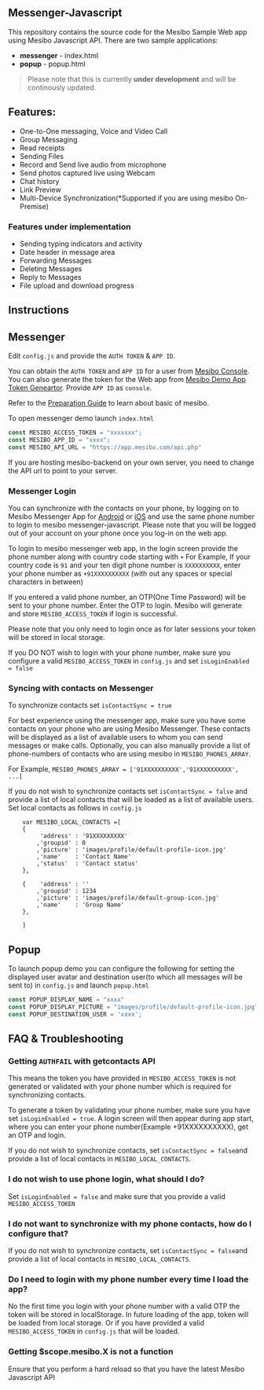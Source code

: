## Messenger-Javascript 
This repository contains the source code for the Mesibo Sample Web app using Mesibo Javascript API.
There are two sample applications:

- **messenger** - index.html
- **popup** - popup.html

> Please note that this is currently **under development** and will be continously updated. 

## Features:
- One-to-One messaging, Voice and Video Call
- Group Messaging
- Read receipts
- Sending Files
- Record and Send live audio from microphone
- Send photos captured live using Webcam
- Chat history
- Link Preview 
- Multi-Device Synchronization(*Supported if you are using mesibo On-Premise)

### Features under implementation
- Sending typing indicators and activity 
- Date header in message area
- Forwarding Messages
- Deleting Messages
- Reply to Messages
- File upload and download progress 

## Instructions

## Messenger
Edit `config.js` and provide the `AUTH TOKEN` & `APP ID`. 

You can obtain the `AUTH TOKEN` and `APP ID` for a user from [Mesibo Console](https://mesibo.com/console/). You can also generate the token for the Web app from [Mesibo Demo App Token Geneartor](https://app.mesibo.com/gentoken/). Provide `APP ID` as `console`. 

Refer to the [Preparation Guide](https://mesibo.com/documentation/tutorials/first-app/#preparation) to learn about basic of mesibo.

To open messenger demo launch `index.html` 

```javascript
const MESIBO_ACCESS_TOKEN = "xxxxxxx";
const MESIBO_APP_ID = "xxxx";
const MESIBO_API_URL = "https://app.mesibo.com/api.php"
```
If you are hosting mesibo-backend on your own server, you need to change the API url to point to your server.  

### Messenger Login
You can synchronize with the contacts on your phone, by logging on to Mesibo Messenger App for 
[Android](https://play.google.com/store/apps/details?id=com.mesibo.mesiboapplication) or [iOS](https://itunes.apple.com/us/app/mesibo-realtime-messaging-voice-video/id1222921751) and use the same phone number to login to mesibo messenger-javascript. Please note that you will be logged out of your account on your phone once you log-in on the web app.

To login to mesibo messenger web app, in the login screen provide the phone number along with country code starting with `+` For Example, If your country code is `91` and your ten digit phone number is `XXXXXXXXXX`, enter your phone number as `+91XXXXXXXXXX` (with out any spaces or special characters in between)

If you entered a valid phone number, an OTP(One Time Password) will be sent to your phone number. Enter the OTP to login. Mesibo will generate and store `MESIBO_ACCESS_TOKEN` if login is successful. 

Please note that you only need to login once as for later sessions your token will be stored in local storage.

If you DO NOT wish to login with your phone number, make sure you configure a valid `MESIBO_ACCESS_TOKEN` in  `config.js` and set `isLoginEnabled = false` 


### Syncing with contacts on Messenger 

To synchronize contacts set `isContactSync = true`

For best experience using the messenger app, make sure you have some contacts on your phone who are using Mesibo Messenger. These contacts will be displayed as a list of available users to whom you can send messages or make calls. Optionally, you can also manually provide a list of phone-numbers of contacts who are using mesibo in `MESIBO_PHONES_ARRAY`. 

For Example,
`MESIBO_PHONES_ARRAY = ['91XXXXXXXXXX','91XXXXXXXXXX', ...]`

If you do not wish to synchronize contacts set `isContactSync = false` and provide a list of local contacts that will be loaded as a list of available users. Set local contacts as follows in `config.js`
```
	var MESIBO_LOCAL_CONTACTS =[
	{	
		 'address' : '91XXXXXXXXX'
		,'groupid' : 0	 
		,'picture' : 'images/profile/default-profile-icon.jpg'
		,'name'    : 'Contact Name'
		,'status'  : 'Contact status'
	},
	
	{	 'address' : ''
		,'groupid' : 1234 	 
		,'picture' : 'images/profile/default-group-icon.jpg'
		,'name'    : 'Group Name'
	},

	]
``` 

## Popup
To launch popup demo you can configure the following for setting the displayed user avatar and destination user(to which all messages will be sent to) in `config.js` and launch `popup.html`

```javascript
const POPUP_DISPLAY_NAME = "xxxx"
const POPUP_DISPLAY_PICTURE = "images/profile/default-profile-icon.jpg"
const POPUP_DESTINATION_USER = 'xxxx';
```

## FAQ & Troubleshooting

### Getting `AUTHFAIL` with getcontacts API 
This means the token you have provided in `MESIBO_ACCESS_TOKEN` is not generated or validated with your phone number which is required for synchronizing contacts. 

To generate a token by validating your phone number, make sure you have set `isLoginEnabled = true`. A login screen will then appear during app start, where you can enter your phone number(Example +91XXXXXXXXXX), get an OTP and login.

If you do not wish to synchronize contacts, set `isContactSync = false`and provide a list of local contacts in `MESIBO_LOCAL_CONTACTS`. 

### I do not wish to use phone login, what should I do?
Set `isLoginEnabled = false` and make sure that you provide a valid `MESIBO_ACCESS_TOKEN`

### I do not want to synchronize with my phone contacts, how do I configure that?
If you do not wish to synchronize contacts, set `isContactSync = false`and provide a list of local contacts in `MESIBO_LOCAL_CONTACTS`.

### Do I need to login with my phone number every time I load the app?
No the first time you login with your phone number with a valid OTP the token will be stored in localStorage. In future loading of the app, token will be loaded from local storage. Or if you have provided a valid `MESIBO_ACCESS_TOKEN` in `config.js` that will be loaded.    

### Getting $scope.mesibo.X is not a function
Ensure that you perform a hard reload so that you have the latest Mesibo Javascript API

